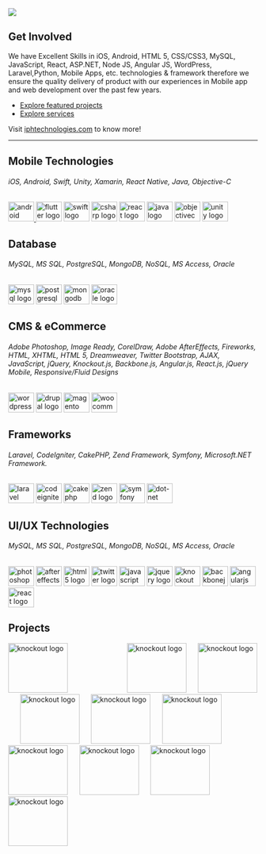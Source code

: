 <div align="left"> 
<a href="https://iphtechnologies.com/" target="_blank"><img src='https://user-images.githubusercontent.com/124572978/217247036-38040d3b-c094-4fd1-b47a-05b99b76556d.jpg' /></a>
</div>

## Get Involved
We have Excellent Skills in iOS, Android, HTML 5, CSS/CSS3, MySQL, JavaScript, React, ASP.NET, Node JS, Angular JS, WordPress, Laravel,Python,  Mobile Apps, etc. technologies & framework therefore we ensure the quality delivery of product with our experiences in Mobile app and web development over the past few years.

* [Explore featured projects](https://iphtechnologies.com/portfolio/)
* [Explore services](https://iphtechnologies.com/seo-services/)

Visit [iphtechnologies.com](https://iphtechnologies.com/) to know more!

----

###

<h2 align="left">Mobile Technologies</h2>
<h6 align="left">iOS, Android, Swift, Unity, Xamarin, React Native, Java, Objective-C</h6>

###

<div align="left">
  <a href="https://iphtechnologies.com/android-app-development/" target="_blank"><img src="https://cdn.jsdelivr.net/gh/devicons/devicon/icons/android/android-original-wordmark.svg" height="40" width="52" alt="android logo"/> </a>
  <a href="https://iphtechnologies.com/flutter-app-development/" target="_blank"><img src="https://cdn.jsdelivr.net/gh/devicons/devicon/icons/flutter/flutter-original.svg" height="40" width="52" alt="flutter logo"  /></a>
 <a href="https://iphtechnologies.com/ios-app-development-company/" target="_blank"> <img src="https://cdn.jsdelivr.net/gh/devicons/devicon/icons/swift/swift-original.svg" height="40" width="52" alt="swift logo" /></a>
 <a href="https://iphtechnologies.com/c/" target="_blank"> <img src="https://cdn.jsdelivr.net/gh/devicons/devicon/icons/csharp/csharp-original.svg" height="40" width="52" alt="csharp logo"  /></a>
 <a href="https://iphtechnologies.com/react-native/" target="_blank"> <img src="https://cdn.jsdelivr.net/gh/devicons/devicon/icons/react/react-original-wordmark.svg" height="40" width="52" alt="react logo"  /></a>
 <a href="https://iphtechnologies.com/java-application-development-company/" target="_blank"> <img src="https://cdn.jsdelivr.net/gh/devicons/devicon/icons/java/java-original-wordmark.svg" height="40" width="52" alt="java logo"  /></a>
 <a href="https://iphtechnologies.com/#:~:text=Services%20by-,Skills,-React/Node" target="_blank"> <img src="https://cdn.jsdelivr.net/gh/devicons/devicon/icons/objectivec/objectivec-plain.svg" height="40" width="52" alt="objectivec logo"  /></a>
 <a href="https://iphtechnologies.com/#:~:text=Services%20by-,Skills,-React/Node" target="_blank"> <img src="https://cdn.jsdelivr.net/gh/devicons/devicon/icons/unity/unity-original.svg" height="40" width="52" alt="unity logo"  /></a>
</div>

###

<h2 align="left">Database</h2>
<h6 align="left">MySQL, MS SQL, PostgreSQL, MongoDB, NoSQL, MS Access, Oracle </h6>

###

<div align="left">
  <a href="www.google.com" target="_blank"><img src="https://cdn.jsdelivr.net/gh/devicons/devicon/icons/mysql/mysql-original-wordmark.svg" height="40" width="52" alt="mysql logo"  /></a>
  <a href="www.google.com" target="_blank"><img src="https://cdn.jsdelivr.net/gh/devicons/devicon/icons/postgresql/postgresql-plain-wordmark.svg" height="40" width="52" alt="postgresql logo"  /></a>
  <a href="www.google.com" target="_blank"><img src="https://cdn.jsdelivr.net/gh/devicons/devicon/icons/mongodb/mongodb-plain-wordmark.svg" height="40" width="52" alt="mongodb logo"  /></a>
  <a href="www.google.com" target="_blank"><img src="https://cdn.jsdelivr.net/gh/devicons/devicon/icons/oracle/oracle-original.svg" height="40" width="52" alt="oracle logo"  /></a>
</div>

###

<h2 align="left">CMS & eCommerce</h2>
<h6 align="left">Adobe Photoshop, Image Ready, CorelDraw, Adobe AfterEffects, Fireworks, HTML, XHTML, HTML 5, Dreamweaver, Twitter Bootstrap, AJAX, JavaScript, jQuery, Knockout.js, Backbone.js, Angular.js, React.js, jQuery Mobile, Responsive/Fluid Designs
</h6>

###

<div align="left">
 <a href="www.google.com" target="_blank"> <img src="https://cdn.jsdelivr.net/gh/devicons/devicon/icons/wordpress/wordpress-original.svg" height="40" width="52" alt="wordpress logo"  /></a>
  <a href="www.google.com" target="_blank"><img src="https://cdn.jsdelivr.net/gh/devicons/devicon/icons/drupal/drupal-original-wordmark.svg" height="40" width="52" alt="drupal logo"  /></a>
 <a href="www.google.com" target="_blank"> <img src="https://cdn.jsdelivr.net/gh/devicons/devicon/icons/magento/magento-original.svg" height="40" width="52" alt="magento logo"  /></a>
 <a href="www.google.com" target="_blank"> <img src="https://cdn.jsdelivr.net/gh/devicons/devicon/icons/woocommerce/woocommerce-plain-wordmark.svg" height="40" width="52" alt="woocommerce logo"  /></a>
</div>

###

<h2 align="left">Frameworks</h2>
<h6 align="left"> Laravel, CodeIgniter, CakePHP, Zend Framework, Symfony, Microsoft.NET Framework. </h6>

###

<div align="left">
  <a href="www.google.com" target="_blank"><img src="https://cdn.jsdelivr.net/gh/devicons/devicon/icons/laravel/laravel-plain-wordmark.svg" height="40" width="52" alt="laravel logo"  /></a>
 <a href="www.google.com" target="_blank"> <img src="https://cdn.jsdelivr.net/gh/devicons/devicon/icons/codeigniter/codeigniter-plain-wordmark.svg" height="40" width="52" alt="codeigniter logo"  /></a>
 <a href="www.google.com" target="_blank"> <img src="https://cdn.jsdelivr.net/gh/devicons/devicon/icons/cakephp/cakephp-plain.svg" height="40" width="52" alt="cakephp logo"  /></a>
 <a href="www.google.com" target="_blank"> <img src="https://cdn.jsdelivr.net/gh/devicons/devicon/icons/zend/zend-plain-wordmark.svg" height="40" width="52" alt="zend logo"  /></a>
 <a href="www.google.com" target="_blank"> <img src="https://cdn.jsdelivr.net/gh/devicons/devicon/icons/symfony/symfony-original-wordmark.svg" height="40" width="52" alt="symfony logo"  /></a>
 <a href="www.google.com" target="_blank"> <img src="https://cdn.jsdelivr.net/gh/devicons/devicon/icons/dot-net/dot-net-plain-wordmark.svg" height="40" width="52" alt="dot-net logo"  /></a>
</div>

<h2 align="left">UI/UX Technologies</h2>
<h6 align="left">MySQL, MS SQL, PostgreSQL, MongoDB, NoSQL, MS Access, Oracle </h6>

###

<div align="left">
  <a href="www.google.com" target="_blank"><img src="https://cdn.jsdelivr.net/gh/devicons/devicon/icons/photoshop/photoshop-plain.svg" height="40" width="52" alt="photoshop logo"  /></a>
 <a href="www.google.com" target="_blank"> <img src="https://cdn.jsdelivr.net/gh/devicons/devicon/icons/aftereffects/aftereffects-original.svg" height="40" width="52" alt="aftereffects logo"  /></a>
  <a href="www.google.com" target="_blank"><img src="https://cdn.jsdelivr.net/gh/devicons/devicon/icons/html5/html5-original.svg" height="40" width="52" alt="html5 logo"  /></a>
  <a href="www.google.com" target="_blank"><img src="https://cdn.jsdelivr.net/gh/devicons/devicon/icons/twitter/twitter-original.svg" height="40" width="52" alt="twitter logo"  /></a>
  <a href="www.google.com" target="_blank"><img src="https://cdn.jsdelivr.net/gh/devicons/devicon/icons/javascript/javascript-original.svg" height="40" width="52" alt="javascript logo"  /></a>
  <a href="www.google.com" target="_blank"><img src="https://cdn.jsdelivr.net/gh/devicons/devicon/icons/jquery/jquery-original.svg" height="40" width="52" alt="jquery logo"  /></a>
  <a href="www.google.com" target="_blank"><a href="www.google.com" target="_blank"><img src="https://cdn.jsdelivr.net/gh/devicons/devicon/icons/knockout/knockout-plain-wordmark.svg" height="40" width="52" alt="knockout logo"  /></a>
  <a href="www.google.com" target="_blank"><img src="https://cdn.jsdelivr.net/gh/devicons/devicon/icons/backbonejs/backbonejs-original.svg" height="40" width="52" alt="backbonejs logo"  /></a>
 <a href="www.google.com" target="_blank"> <img src="https://cdn.jsdelivr.net/gh/devicons/devicon/icons/angularjs/angularjs-original.svg" height="40" width="52" alt="angularjs logo"  /></a>
 <a href="www.google.com" target="_blank"> <img src="https://cdn.jsdelivr.net/gh/devicons/devicon/icons/react/react-original.svg" height="40" width="52" alt="react logo"  /></a>
</div>
  
  ###

<h2 align="left">Projects</h2>
<a href="https://www.behance.net/gallery/83345309/TripComrades-App" target="_blank"><img src="https://user-images.githubusercontent.com/124572978/217252904-e0ea5764-49bc-4400-b09f-48af622e8359.jpg" height="100" width="120" alt="knockout logo"  /></a> &nbsp;  &nbsp; 
<a href="https://www.behance.net/gallery/114309977/mEinstein-Your-Shadow-Brain" target="_blank"  style="margin-left: 100px"><img src="https://user-images.githubusercontent.com/124572978/217253927-9d9f5d48-3174-4fba-bf5e-81351743aceb.jpg" height="100" width="120" alt="knockout logo" /></a>&nbsp;  &nbsp; &nbsp; 
<a href="https://www.behance.net/gallery/75339369/Pet-Animal-Game-App" target="_blank"><img src="https://user-images.githubusercontent.com/124572978/217253936-bb0d43ee-5ed5-48ba-a472-334a58421108.jpg" height="100" width="120" alt="knockout logo"  /></a>&nbsp;  &nbsp; &nbsp; 
<a href="https://www.behance.net/gallery/79133725/FlagCart-Photo-Fx-Stickers-Overlays" target="_blank"><img src="https://user-images.githubusercontent.com/124572978/217253938-2399f217-d50a-445d-ab4a-231221de86e7.jpg" height="100" width="120" alt="knockout logo"  /></a>&nbsp;  &nbsp; &nbsp; 
<a href="https://www.behance.net/gallery/76033837/YoTube-A-Background-Music-Player" target="_blank"><img src="https://user-images.githubusercontent.com/124572978/217253941-06e587eb-715e-4239-9f3b-f4ed851fb767.jpg" height="100" width="120" alt="knockout logo"  /></a>&nbsp;  &nbsp; &nbsp; 
<a href="https://www.behance.net/gallery/114972073/Photo-Editor-Pics-Story" target="_blank"><img src="https://user-images.githubusercontent.com/124572978/217257063-d76cd131-e1ed-4e7f-ba82-c93470c5c9b5.jpg" height="100" width="120" alt="knockout logo"  /></a>&nbsp;  &nbsp; &nbsp; 
<a href="https://www.behance.net/gallery/89609623/Food-Delivery-App" target="_blank"><img src="https://user-images.githubusercontent.com/124572978/217257069-0c6917c8-c720-4e1e-8b5d-2415d4884bf6.jpg" height="100" width="120" alt="knockout logo"  /></a>&nbsp;  &nbsp; &nbsp; 
<a href="https://www.behance.net/gallery/81274335/ColorMe-App-IPHS-Technologies" target="_blank"><img src="https://user-images.githubusercontent.com/124572978/217257075-ffaa2459-2c54-4dc2-9911-b8c7bac227af.jpg" height="100" width="120" alt="knockout logo"  /></a>&nbsp;  &nbsp; &nbsp;
<a href="https://www.behance.net/gallery/81890753/Faces-Places-IPHS-Technologies" target="_blank"><img src="https://user-images.githubusercontent.com/124572978/217257078-aa52292f-2726-4916-a77e-5f131bbeefb0.jpg" height="100" width="120" alt="knockout logo"  /></a>&nbsp;  &nbsp; &nbsp;
<a href="https://www.behance.net/gallery/75272975/Bullion-Software-Solutions-Live-rate-Gold-Silver" target="_blank"><img src="https://user-images.githubusercontent.com/124572978/217257080-7a13f09a-d687-4681-a724-107ec99a6634.jpg" height="100" width="120" alt="knockout logo"  /></a>&nbsp;  &nbsp; &nbsp;

###


###

